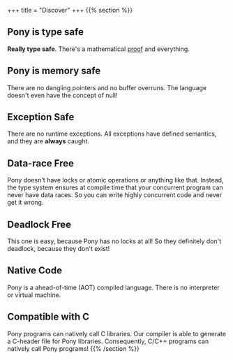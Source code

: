+++
title = "Discover"
+++
{{% section %}}
## Pony is type safe

<b>Really type safe</b>. There's a mathematical <a href="papers/fast-cheap.pdf">proof</a> and everything.

## Pony is memory safe

There are no dangling
pointers and no buffer overruns. The language doesn't even have the concept of null!

## Exception Safe

There are no runtime exceptions. All exceptions have defined semantics, and they are <b>always</b> caught.

## Data-race Free

Pony doesn't have locks or atomic operations or anything like that. Instead, the type system ensures at compile time that your concurrent program can never have data races. So you can write highly concurrent code and never get it wrong.

## Deadlock Free

This one is easy, because Pony has no locks at all! So they definitely don't deadlock, because they don't exist!

## Native Code

Pony is a ahead-of-time (AOT) compiled language. There is no interpreter or virtual machine.

## Compatible with C

Pony programs can natively call C libraries. Our compiler is able to generate a C-header file for Pony libraries. Consequently, C/C++ programs can natively call Pony programs!
{{% /section %}}
